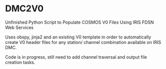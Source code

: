 # DMC2V0
Unfinished Python Script to Populate COSMOS V0 Files Using IRIS FDSN Web Services

Uses obspy, jinja2 and an existing V0 template in order to automatically create V0 header files for any station/ channel combination available on IRIS DMC. 

Code is in progress, still need to add channel traversal and output file creation tasks.

